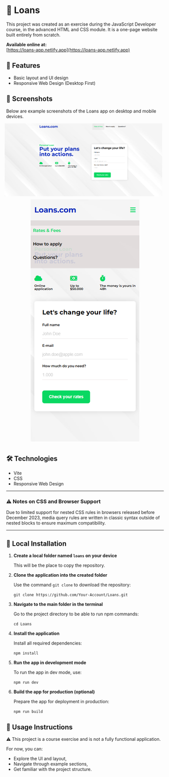 # 💸 Loans

This project was created as an exercise during the JavaScript Developer course, in the advanced HTML and CSS module. It is a one-page website built entirely from scratch.

**Available online at:**  
[https://loans-app.netlify.app](https://loans-app.netlify.app)

## 🚀 Features

- Basic layout and UI design
- Responsive Web Design (Desktop First)

## 📸 Screenshots

Below are example screenshots of the Loans app on desktop and mobile devices.

<div style="display: flex; flex-direction: column; justify-content: center; align-items: center; gap: 10px; margin-bottom: 40px">
  <img src="src/screenshots/desktop-view1.png" alt="Desktop view" style="margin-right: 10px;">
  <img src="src/screenshots/mobile-view1.png" alt="Mobile view">
</div>

## 🛠️ Technologies

- Vite
- CSS
- Responsive Web Design

---

### ⚠️ Notes on CSS and Browser Support

Due to limited support for nested CSS rules in browsers released before December 2023, media query rules are written in classic syntax outside of nested blocks to ensure maximum compatibility.

---

## 🔧 Local Installation

1. **Create a local folder named `loans` on your device**

   This will be the place to copy the repository.

2. **Clone the application into the created folder**

   Use the command `git clone` to download the repository:

   `git clone https://github.com/Your-Account/Loans.git`

3. **Navigate to the main folder in the terminal**

   Go to the project directory to be able to run npm commands:

   `cd Loans`

4. **Install the application**

   Install all required dependencies:

   `npm install`

5. **Run the app in development mode**

   To run the app in dev mode, use:

   `npm run dev`

6. **Build the app for production (optional)**

   Prepare the app for deployment in production:

   `npm run build`

## 🧾 Usage Instructions

⚠️ This project is a course exercise and is not a fully functional application. 

For now, you can:

- Explore the UI and layout,
- Navigate through example sections,
- Get familiar with the project structure.